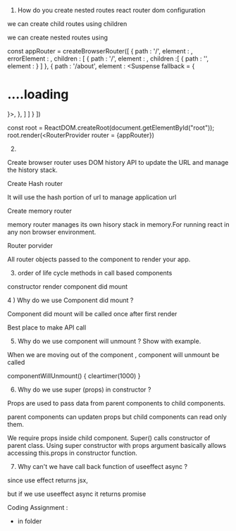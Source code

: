 
1) How do you create nested routes react router dom configuration

we can create child routes using children

we can create nested routes using 

const appRouter = createBrowserRouter([
{
path : '/',
element : <AppLayout/>,
errorElement : <Error/>,
children : [
		{
		path : '/',
		element : <Body/>,
		children :[
		{
		path : '',		element : <children/>
		}
		]
		},
		{
		path : '/about',
		element : <Suspense fallback = {<h1>....loading</h1>}><About/></Suspense>,
		},
]
]
}
])


const root = ReactDOM.createRoot(document.getElementById("root"));
root.render(<RouterProvider router = {appRouter})	


2) 

Create browser router 
uses DOM history API to update the URL and manage the history stack. 

Create Hash router 

It will use the hash portion of url to manage application url 

Create memory router 

memory router manages its own hisory stack in memory.For running react in any non browser environment. 

Router porvider 

All router objects passed to the component to render your app.

3) order of life cycle methods in call based components

constructor 
render 
component did mount 

4 ) Why do we use Component did mount ?

Component did mount will be called once after first render 

Best place to make API call 	

5) Why do we use component will unmount ? Show with example.

When we are moving out of the component , component will unmount be called 


componentWillUnmount() {
	cleartimer(1000)
}

6) Why do we use super (props) in constructor ?

Props are used to pass data from parent components to child components.

parent components can updaten props but child components can read only them.

We require props inside child component. Super() calls constructor of parent class. 
Using super constructor with props argument basically allows accessing this.props in 
constructor function. 

7) Why can't we have call back function of useeffect async ? 

since use effect returns jsx,

but if we use useeffect async it returns promise 


Coding Assignment : 

* in folder


